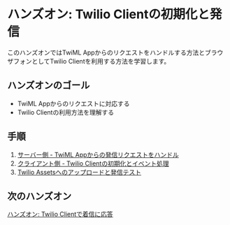 #  ハンズオン: Twilio Clientの初期化と発信

このハンズオンではTwiML Appからのリクエストをハンドルする方法とブラウザフォンとしてTwilio Clientを利用する方法を学習します。

## ハンズオンのゴール
- TwiML Appからのリクエストに対応する
- Twilio Clientの利用方法を理解する

## 手順
1. [サーバー側 - TwiML Appからの発信リクエストをハンドル](01-Server-Outbound-Call.md)
2. [クライアント側 - Twilio Clientの初期化とイベント処理](02-Client-Twilio-Client.md)
3. [Twilio Assetsへのアップロードと発信テスト](03-Assets-Outbound-Test.md)

## 次のハンズオン

[ハンズオン: Twilio Clientで着信に応答](../)